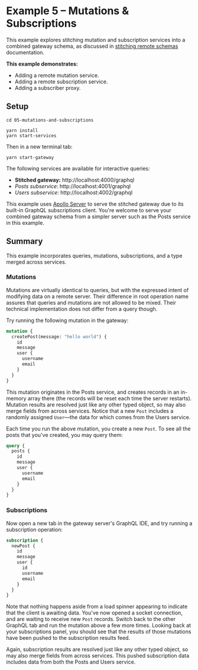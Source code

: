 # Example 5 – Mutations & Subscriptions

This example explores stitching mutation and subscription services into a combined gateway schema, as discussed in [stitching remote schemas](https://www.graphql-tools.com/docs/stitch-combining-schemas#stitching-remote-schemas) documentation.

**This example demonstrates:**

- Adding a remote mutation service.
- Adding a remote subscription service.
- Adding a subscriber proxy.

## Setup

```shell
cd 05-mutations-and-subscriptions

yarn install
yarn start-services
```

Then in a new terminal tab:

```shell
yarn start-gateway
```

The following services are available for interactive queries:

- **Stitched gateway:** http://localhost:4000/graphql
- _Posts subservice_: http://localhost:4001/graphql
- _Users subservice_: http://localhost:4002/graphql

This example uses [Apollo Server](https://github.com/apollographql/apollo-server) to serve the stitched gateway due to its built-in GraphQL subscriptions client. You're welcome to serve your combined gateway schema from a simpler server such as the Posts service in this example.

## Summary

This example incorporates queries, mutations, subscriptions, and a type merged across services.

### Mutations

Mutations are virtually identical to queries, but with the expressed intent of modifying data on a remote server. Their difference in root operation name assures that queries and mutations are not allowed to be mixed. Their technical implementation does not differ from a query though.

Try running the following mutation in the gateway:

```graphql
mutation {
  createPost(message: "hello world") {
    id
    message
    user {
      username
      email
    }
  }
}
```

This mutation originates in the Posts service, and creates records in an in-memory array there (the records will be reset each time the server restarts). Mutation results are resolved just like any other typed object, so may also merge fields from across services. Notice that a new `Post` includes a randomly assigned `User`&mdash;the data for which comes from the Users service.

Each time you run the above mutation, you create a new `Post`. To see all the posts that you've created, you may query them:

```graphql
query {
  posts {
    id
    message
    user {
      username
      email
    }
  }
}
```

### Subscriptions

Now open a new tab in the gateway server's GraphQL IDE, and try running a subscription operation:

```graphql
subscription {
  newPost {
    id
    message
    user {
      id
      username
      email
    }
  }
}
```

Note that nothing happens aside from a load spinner appearing to indicate that the client is awaiting data. You've now opened a socket connection, and are waiting to receive new `Post` records. Switch back to the other GraphQL tab and run the mutation above a few more times. Looking back at your subscriptions panel, you should see that the results of those mutations have been pushed to the subscription results feed.

Again, subscription results are resolved just like any other typed object, so may also merge fields from across services. This pushed subscription data includes data from both the Posts and Users service.
